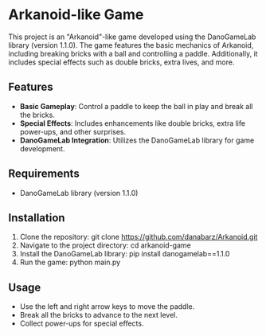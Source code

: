 # Arkanoid-like Game

This project is an "Arkanoid"-like game developed using the DanoGameLab library (version 1.1.0). The game features the basic mechanics of Arkanoid, including breaking bricks with a ball and controlling a paddle. Additionally, it includes special effects such as double bricks, extra lives, and more.

## Features

- **Basic Gameplay**: Control a paddle to keep the ball in play and break all the bricks.
- **Special Effects**: Includes enhancements like double bricks, extra life power-ups, and other surprises.
- **DanoGameLab Integration**: Utilizes the DanoGameLab library for game development.

## Requirements

- DanoGameLab library (version 1.1.0)

## Installation

1. Clone the repository:
   git clone https://github.com/danabarz/Arkanoid.git
2. Navigate to the project directory:
   cd arkanoid-game
3. Install the DanoGameLab library:
   pip install danogamelab==1.1.0
4. Run the game:
   python main.py

## Usage

- Use the left and right arrow keys to move the paddle.
- Break all the bricks to advance to the next level.
- Collect power-ups for special effects.
